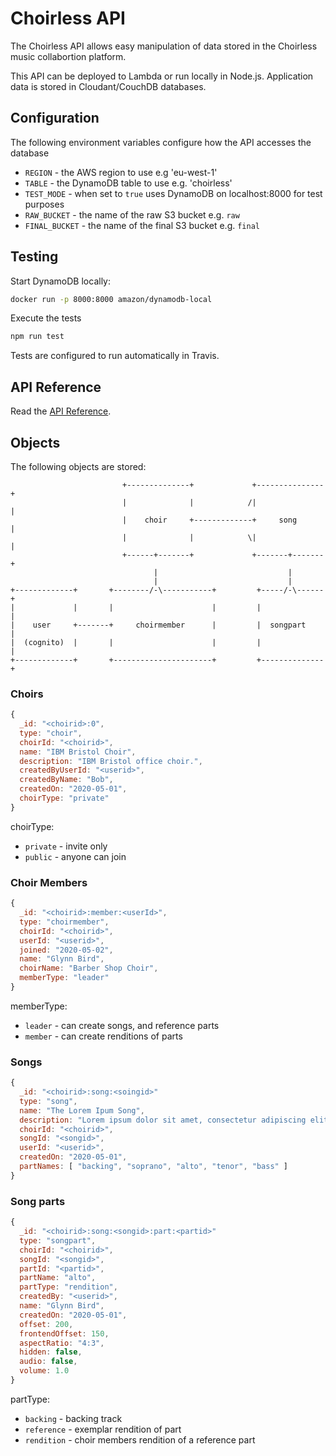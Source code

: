 # Choirless API

The Choirless API allows easy manipulation of data stored in the Choirless music collabortion platform.

This API can be deployed to Lambda or run locally in Node.js. Application data is stored in Cloudant/CouchDB databases.

## Configuration

The following environment variables configure how the API accesses the database

- `REGION` - the AWS region to use e.g 'eu-west-1'
- `TABLE` - the DynamoDB table to use e.g. 'choirless'
- `TEST_MODE` - when set to `true` uses DynamoDB on localhost:8000 for test purposes
- `RAW_BUCKET` - the name of the raw S3 bucket e.g. `raw`
- `FINAL_BUCKET` - the name of the final S3 bucket e.g. `final`

## Testing

Start DynamoDB locally:

```sh
docker run -p 8000:8000 amazon/dynamodb-local
```

Execute the tests

```sh
npm run test
```
Tests are configured to run automatically in Travis.

## API Reference

Read the [API Reference](API.md).

## Objects

The following objects are stored:

```
                         +--------------+             +---------------+
                         |              |            /|               |
                         |    choir     +-------------+     song      |
                         |              |            \|               |
                         +------+-------+             +-------+-------+
                                |                             |
                                |                             |
+-------------+       +--------/-\-----------+         +-----/-\------+
|             |       |                      |         |              |
|    user     +-------+     choirmember      |         |  songpart    |
|  (cognito)  |       |                      |         |              |
+-------------+       +----------------------+         +--------------+
```

### Choirs

```js
{
  _id: "<choirid>:0",
  type: "choir",
  choirId: "<choirid>",
  name: "IBM Bristol Choir",
  description: "IBM Bristol office choir.",
  createdByUserId: "<userid>",
  createdByName: "Bob",
  createdOn: "2020-05-01",
  choirType: "private"
}
```

choirType:

- `private` - invite only
- `public` - anyone can join

### Choir Members

```js
{
  _id: "<choirid>:member:<userId>",
  type: "choirmember",
  choirId: "<choirid>",
  userId: "<userid>",
  joined: "2020-05-02",
  name: "Glynn Bird",
  choirName: "Barber Shop Choir",
  memberType: "leader"
}
```

memberType:

- `leader` - can create songs, and reference parts
- `member` - can create renditions of parts

### Songs

```js
{
  _id: "<choirid>:song:<soingid>"
  type: "song",
  name: "The Lorem Ipum Song",
  description: "Lorem ipsum dolor sit amet, consectetur adipiscing elit.",
  choirId: "<choirid>",
  songId: "<songid>",
  userId: "<userid>",
  createdOn: "2020-05-01",
  partNames: [ "backing", "soprano", "alto", "tenor", "bass" ]
}
```

### Song parts

```js
{
  _id: "<choirid>:song:<songid>:part:<partid>"
  type: "songpart",
  choirId: "<choirid>",
  songId: "<songid>",
  partId: "<partid>",
  partName: "alto",
  partType: "rendition",
  createdBy: "<userid>",
  name: "Glynn Bird",
  createdOn: "2020-05-01",
  offset: 200,
  frontendOffset: 150,
  aspectRatio: "4:3",
  hidden: false,
  audio: false,
  volume: 1.0
}
```

partType:

- `backing` - backing track
- `reference` - exemplar rendition of part
- `rendition` - choir members rendition of a reference part
